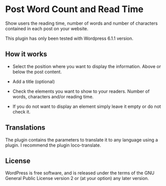 # Post Word Count and Read Time

Show users the reading time, number of words and number of characters contained in each post on your website.

This plugin has only been tested with Wordpress 6.1.1 version.

## How it works

* Select the position where you want to display the information. Above or below the post content.

* Add a title (optional)

* Check the elements you want to show to your readers. Number of words, characters and/or reading time.

* If you do not want to display an element simply leave it empty or do not check it.

## Translations

The plugin contains the parameters to translate it to any language using a plugin. I recommend the plugin loco-translate.

## License

WordPress is free software, and is released under the terms of the GNU General Public License version 2 or (at your option) any later version. 